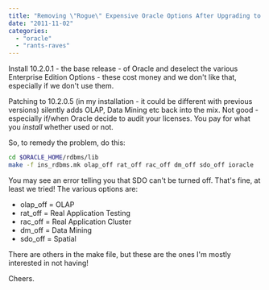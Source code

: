 ```yaml
---
title: "Removing \"Rogue\" Expensive Oracle Options After Upgrading to 10.2.0.x."
date: "2011-11-02"
categories: 
  - "oracle"
  - "rants-raves"
---
```


Install 10.2.0.1 - the base release - of Oracle and deselect the various Enterprise Edition Options - these cost money and we don't like that, especially if we don't use them.

Patching to 10.2.0.5 (in my installation - it could be different with previous versions) silently adds OLAP, Data Mining etc back into the mix. Not good - especially if/when Oracle decide to audit your licenses. You pay for what you _install_ whether used or not.

So, to remedy the problem, do this:

```bash
cd $ORACLE_HOME/rdbms/lib 
make -f ins_rdbms.mk olap_off rat_off rac_off dm_off sdo_off ioracle
```

You may see an error telling you that SDO can't be turned off. That's fine, at least we tried! The various options are:

- olap_off = OLAP
- rat_off = Real Application Testing
- rac_off = Real Application Cluster
- dm_off = Data Mining
- sdo_off = Spatial

There are others in the make file, but these are the ones I'm mostly interested in not having!

Cheers.

